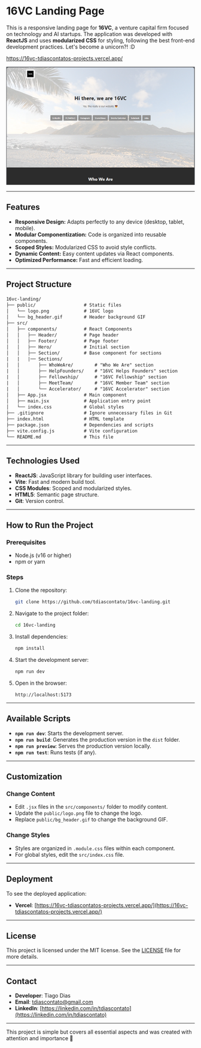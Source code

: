 # **16VC Landing Page**
This is a responsive landing page for **16VC**, a venture capital firm focused on technology and AI startups. The application was developed with **ReactJS** and uses **modularized CSS** for styling, following the best front-end development practices. Let's become a unicorn?! :D

https://16vc-tdiascontatos-projects.vercel.app/

![alt text](image.png)

---

## **Features**

- **Responsive Design:** Adapts perfectly to any device (desktop, tablet, mobile).
- **Modular Componentization:** Code is organized into reusable components.
- **Scoped Styles:** Modularized CSS to avoid style conflicts.
- **Dynamic Content:** Easy content updates via React components.
- **Optimized Performance:** Fast and efficient loading.

---

## **Project Structure**

```
16vc-landing/
├── public/                  # Static files
│   └── logo.png             # 16VC logo
│   └── bg_header.gif        # Header background GIF
├── src/
│   ├── components/          # React Components
│   │   ├── Header/          # Page header
│   │   ├── Footer/          # Page footer
│   │   ├── Hero/            # Initial section
│   │   ├── Section/         # Base component for sections
|   |   |── Sections/
│   │       ├── WhoWeAre/        # "Who We Are" section
|   │       ├── HelpFounders/    # "16VC Helps Founders" section
|   │       ├── Fellowship/      # "16VC Fellowship" section
|   │       ├── MeetTeam/        # "16VC Member Team" section
|   │       └── Accelerator/     # "16VC Accelerator" section
│   ├── App.jsx              # Main component
│   ├── main.jsx             # Application entry point
│   └── index.css            # Global styles
├── .gitignore               # Ignore unnecessary files in Git
├── index.html               # HTML template
├── package.json             # Dependencies and scripts
├── vite.config.js           # Vite configuration
└── README.md                # This file
```

---

## **Technologies Used**

- **ReactJS**: JavaScript library for building user interfaces.
- **Vite**: Fast and modern build tool.
- **CSS Modules**: Scoped and modularized styles.
- **HTML5**: Semantic page structure.
- **Git**: Version control.

---

## **How to Run the Project**

### **Prerequisites**

- Node.js (v16 or higher)
- npm or yarn

### **Steps**

1. Clone the repository:
   ```bash
   git clone https://github.com/tdiascontato/16vc-landing.git
   ```

2. Navigate to the project folder:
   ```bash
   cd 16vc-landing
   ```

3. Install dependencies:
   ```bash
   npm install
   ```

4. Start the development server:
   ```bash
   npm run dev
   ```

5. Open in the browser:
   ```
   http://localhost:5173
   ```

---

## **Available Scripts**

- **`npm run dev`**: Starts the development server.
- **`npm run build`**: Generates the production version in the `dist` folder.
- **`npm run preview`**: Serves the production version locally.
- **`npm run test`**: Runs tests (if any).

---

## **Customization**

### **Change Content**

- Edit `.jsx` files in the `src/components/` folder to modify content.
- Update the `public/logo.png` file to change the logo.
- Replace `public/bg_header.gif` to change the background GIF.

### **Change Styles**

- Styles are organized in `.module.css` files within each component.
- For global styles, edit the `src/index.css` file.

---

## **Deployment**

To see the deployed application:

- **Vercel**: [https://16vc-tdiascontatos-projects.vercel.app/](https://16vc-tdiascontatos-projects.vercel.app/)

---

## **License**

This project is licensed under the MIT license. See the [LICENSE](LICENSE) file for more details.

---

## **Contact**

- **Developer**: Tiago Dias
- **Email**: tdiascontato@gmail.com
- **LinkedIn**: [https://linkedin.com/in/tdiascontato](https://linkedin.com/in/tdiascontato)

---

This project is simple but covers all essential aspects and was created with attention and importance 🚀